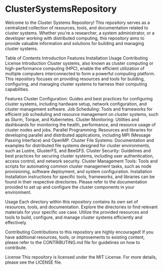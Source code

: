 # ClusterSystemsRepository
Welcome to the Cluster Systems Repository! This repository serves as a centralized collection of resources, tools, and documentation related to cluster systems.
 Whether you're a researcher, a system administrator, or a developer working with distributed computing, this repository aims to provide valuable information and solutions for building and managing cluster systems.

Table of Contents
Introduction
Features
Installation
Usage
Contributing
License
Introduction
Cluster systems, also known as cluster computing or high-performance computing (HPC), enable the efficient utilization of multiple computers interconnected to form a powerful computing platform. This repository focuses on providing resources and tools for building, configuring, and managing cluster systems to harness their computing capabilities.

Features
Cluster Configuration: Guides and best practices for configuring cluster systems, including hardware setup, network configuration, and cluster management software.
Job Scheduling: Tools and frameworks for efficient job scheduling and resource management on cluster systems, such as Slurm, Torque, and Kubernetes.
Cluster Monitoring: Utilities and dashboards for monitoring the health, performance, and resource usage of cluster nodes and jobs.
Parallel Programming: Resources and libraries for developing parallel and distributed applications, including MPI (Message Passing Interface) and OpenMP.
Cluster File Systems: Documentation and examples for distributed file systems designed for cluster environments, such as Lustre, GlusterFS, and BeeGFS.
Cluster Security: Guidelines and best practices for securing cluster systems, including user authentication, access control, and network security.
Cluster Management Tools: Tools and scripts for automating common cluster management tasks, such as node provisioning, software deployment, and system configuration.
Installation
Installation instructions for specific tools, frameworks, and libraries can be found in their respective directories. Please refer to the documentation provided to set up and configure the cluster components in your environment.

Usage
Each directory within this repository contains its own set of resources, tools, and documentation. Explore the directories to find relevant materials for your specific use case. Utilize the provided resources and tools to build, configure, and manage cluster systems efficiently and effectively.

Contributing
Contributions to this repository are highly encouraged! If you have additional resources, tools, or improvements to existing content, please refer to the CONTRIBUTING.md file for guidelines on how to contribute.

License
This repository is licensed under the MIT License. For more details, please see the LICENSE file.

